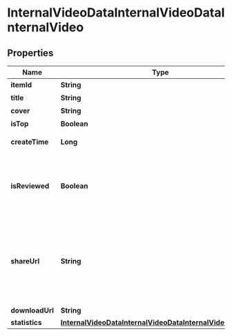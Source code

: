 # InternalVideoDataInternalVideoDataInternalVideo

## Properties
Name | Type | Description | Notes
------------ | ------------- | ------------- | -------------
**itemId** | **String** | 视频id | 
**title** | **String** | 视频标题 | 
**cover** | **String** | 视频封面 | 
**isTop** | **Boolean** | 是否置顶 | 
**createTime** | **Long** | 视频创建时间戳 | 
**isReviewed** | **Boolean** | 表示是否审核结束。审核通过或者失败都会返回true，审核中返回false。 | 
**shareUrl** | **String** | 视频播放页面。视频播放页可能会失效，请在观看视频前调用/video/data/获取最新的播放页。 | 
**downloadUrl** | **String** | 视频播放链接 |  [optional]
**statistics** | [**InternalVideoDataInternalVideoDataInternalVideoStatistics**](InternalVideoDataInternalVideoDataInternalVideoStatistics.md) |  | 
